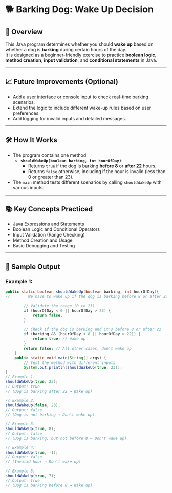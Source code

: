 # 🐕 Barking Dog: Wake Up Decision

## 📝 Overview

This Java program determines whether you should **wake up** based on whether a dog is **barking** during certain hours of the day.  
It is designed as a beginner-friendly exercise to practice **boolean logic**, **method creation**, **input validation**, and **conditional statements** in Java.

---

## 📈 Future Improvements (Optional)
- Add a user interface or console input to check real-time barking scenarios.
- Extend the logic to include different wake-up rules based on user preferences.
- Add logging for invalid inputs and detailed messages.

---

## 🛠️ How It Works

- The program contains one method:
    - **`shouldWakeUp(boolean barking, int hourOfDay)`**:
        - Returns `true` if the dog is barking **before 8** or **after 22** hours.
        - Returns `false` otherwise, including if the hour is invalid (less than 0 or greater than 23).
- The `main` method tests different scenarios by calling `shouldWakeUp` with various inputs.

---

## 📚 Key Concepts Practiced
- Java Expressions and Statements 
- Boolean Logic and Conditional Operators 
- Input Validation (Range Checking)
- Method Creation and Usage 
- Basic Debugging and Testing

---

## 🚀 Sample Output

### Example 1:
```java
public static boolean shouldWakeUp(boolean barking, int hourOfDay){
//        We have to wake up if the dog is barking before 8 or after 22 hours so in that case return true.

        // Validate the range (0 to 23)
        if (hourOfDay < 0 || hourOfDay > 23) {
            return false;
        }

        // Check if the dog is barking and it's before 8 or after 22
        if (barking && (hourOfDay < 8 || hourOfDay > 22)) {
            return true; // Wake up
        }
        return false; // All other cases, don't wake up
    }
    public static void main(String[] args) {
        // Test the method with different inputs
        System.out.println(shouldWakeUp(true, 23));
}
// Example 1: 
shouldWakeUp(true, 23);
// Output: true
// (Dog is barking after 22 → Wake up)

// Example 2: 
shouldWakeUp(false, 23);
// Output: false
// (Dog is not barking → Don't wake up)

// Example 3: 
shouldWakeUp(true, 8);
// Output: false
// (Dog is barking, but not before 8 → Don't wake up)

// Example 4: 
shouldWakeUp(true, -1);
// Output: false
// (Invalid hour → Don't wake up)

// Example 5: 
shouldWakeUp(true, 7);
// Output: true
// (Dog is barking before 8 → Wake up)
